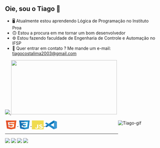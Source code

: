 ## Oie, sou o Tiago 👋

- 🖥️ Atualmente estou aprendendo Lógica de Programação no Instituto Proa
- 🙃 Estou a procura em me tornar um bom desenvolvedor
- ⚙️ Estou fazendo faculdade de Engenharia de Controle e Automação no IFSP
- 📧 Quer entrar em contato ? Me mande um e-mail: tiagocostalima2003@gmail.com
 
<div>
  <a href="https://github.com/LimaTiag0">
  <img height="180em" src="https://github-readme-stats.vercel.app/api?username=LimaTiag0&show_icons=true&theme=dracula&include_all_commits=true&count_private=true"/>
  <img height="180em" width="350em"src="https://github-readme-stats.vercel.app/api/top-langs/?username=LimaTiag0&layout=compact&langs_count=7&theme=dracula"/>
</div>
  
  <div style="display: inline_block"><br>
  <img align="center" alt="Tiago-HTML" height="30" width="40" src="https://raw.githubusercontent.com/devicons/devicon/master/icons/html5/html5-original.svg">
  <img align="center" alt="Tiago-CSS" height="30" width="40" src="https://raw.githubusercontent.com/devicons/devicon/master/icons/css3/css3-original.svg">
   <img align="center" alt="Tiago-Js" height="30" width="40" src="https://raw.githubusercontent.com/devicons/devicon/master/icons/javascript/javascript-plain.svg">
    <img align="center" alt="Tiago-Vs" height="30" width="40" src="https://raw.githubusercontent.com/devicons/devicon/master/icons/vscode/vscode-original.svg">
  <img align="right" alt="Tiago-gif" height="130" width="130" src="https://c.tenor.com/ik4WPsOwlDAAAAAM/gilberto-bbb21.gif">
</div>
<hr>
  
  <div>
    <a href="mailto:tiagocostalima2003@gmail.com" target="_blank"><img src="https://img.shields.io/badge/Gmail-D14836?style=for-the-badge&logo=gmail&logoColor=white" target="_blank"></a>
  <a href="" target="_blank"><img src="https://img.shields.io/badge/-Instagram-%23E4405F?style=for-the-badge&logo=instagram&logoColor=white" target="_blank"></a>
 	<a href="" target="_blank"><img src="https://img.shields.io/badge/WhatsApp-25D366?style=for-the-badge&logo=whatsapp&logoColor=white" target="_blank"></a> 
  <a href="https://www.linkedin.com/in/tiago-lima-53a95121a/" target="_blank"><img src="https://img.shields.io/badge/-LinkedIn-%230077B5?style=for-the-badge&logo=linkedin&logoColor=white" target="_blank"></a> 
  </div>

